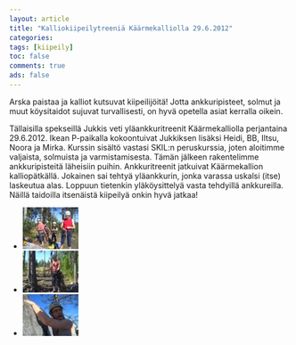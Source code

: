 ```yaml
---
layout: article
title: "Kalliokiipeilytreeniä Käärmekalliolla 29.6.2012"
categories:
tags: [kiipeily]
toc: false
comments: true
ads: false
---
```


Arska paistaa ja kalliot kutsuvat kiipeilijöitä! Jotta
ankkuripisteet, solmut ja muut köysitaidot sujuvat turvallisesti, on
hyvä opetella asiat kerralla oikein.

Tällaisilla spekseillä Jukkis veti yläankkuritreenit Käärmekalliolla perjantaina
29.6.2012. Ikean P-paikalla kokoontuivat Jukkiksen lisäksi Heidi, BB, Iltsu, Noora ja
Mirka. Kurssin sisältö vastasi SKIL:n peruskurssia, joten aloitimme
valjaista, solmuista ja varmistamisesta. Tämän jälkeen rakentelimme
ankkuripisteitä läheisiin puihin. Ankkuritreenit jatkuivat Käärmekallion
kalliopätkällä. Jokainen sai tehtyä yläankkurin, jonka varassa uskalsi
(itse) laskeutua alas. Loppuun tietenkin
yläköysittelyä vasta tehdyillä ankkureilla. Näillä taidoilla itsenäistä
kiipeilyä onkin hyvä jatkaa!

<div class="th-grid image-gallery" markdown="1">

-   [![](/images/kalliokiipeilytreenia-29.6.2012/Thumbnails/CIMG1146.JPG)](/images/kalliokiipeilytreenia-29.6.2012/CIMG1146.JPG)
-   [![](/images/kalliokiipeilytreenia-29.6.2012/Thumbnails/CIMG1155.JPG)](/images/kalliokiipeilytreenia-29.6.2012/CIMG1155.JPG)
-   [![](/images/kalliokiipeilytreenia-29.6.2012/Thumbnails/CIMG1161.JPG)](/images/kalliokiipeilytreenia-29.6.2012/CIMG1161.JPG)

</div>
